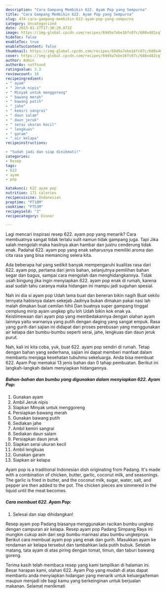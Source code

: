 ```yaml
---
description: "Cara Gampang Membikin 622. Ayam Pop yang Sempurna"
title: "Cara Gampang Membikin 622. Ayam Pop yang Sempurna"
slug: 474-cara-gampang-membikin-622-ayam-pop-yang-sempurna
category: Uncategorized
date: 2023-01-27T17:30:20.073Z
image: https://img-global.cpcdn.com/recipes/69d9a7ebe16fc07c/680x482cq70/622-ayam-pop-foto-resep-utama.jpg
hideToc: false
enableToc: true
enableTocContent: false
thumbnail: https://img-global.cpcdn.com/recipes/69d9a7ebe16fc07c/680x482cq70/622-ayam-pop-foto-resep-utama.jpg
cover: https://img-global.cpcdn.com/recipes/69d9a7ebe16fc07c/680x482cq70/622-ayam-pop-foto-resep-utama.jpg
author: Admin
authorAv: notfound
ratingvalue: 3.3
reviewcount: 16
recipeingredient:
- " ayam"
- " Jeruk nipis"
- " Minyak untuk menggoreng"
- " bawang merah"
- " bawang putih"
- " jahe"
- " kemiri sangrai"
- " daun salam"
- " daun jeruk"
- " serai ukuran kecil"
- " lengkuas"
- " garam"
- " air kelapa"
recipeinstructions:

- "Sudah jadi dan siap dinikmati!"
categories:
- Resep
tags:
- 622
- ayam
- pop

katakunci: 622 ayam pop 
nutrition: 171 calories
recipecuisine: Indonesian
preptime: "PT18M"
cooktime: "PT53M"
recipeyield: "3"
recipecategory: Dinner

---
```



Lagi mencari inspirasi resep 622. ayam pop yang menarik? Cara membuatnya sangat tidak terlalu sulit namun tidak gampang juga. Tapi Jika salah mengolah maka hasilnya akan hambar dan justru cenderung tidak enak. Padahal 622. ayam pop yang enak seharusnya memiliki aroma dan cita rasa yang bisa memancing selera kita.


Ada beberapa hal yang sedikit banyak mempengaruhi kualitas rasa dari 622. ayam pop, pertama dari jenis bahan, selanjutnya pemilihan bahan segar dan bagus, sampai cara mengolah dan menghidangkannya. Tidak usah bingung jika ingin menyiapkan 622. ayam pop enak di rumah, karena asal sudah tahu caranya maka hidangan ini mampu jadi suguhan spesial.

Nah ini dia si ayam pop Udah lama buat dan beneran bikin nagih Buat sekilo ternyata habisnya dalam sekejab Jadinya bukan dimakan pakai nasi lah malah dimakan buat cemilan hihii Dan buatnya super gampang tinggal cemplung mirip ayam ungkep gitu loh Udah bikin kok enak ya. Keistimewaan dari ayam pop yang membedakannya dengan olahan ayam lainnya yaitu warnanya yang putih dengan daging yang sangat empuk. Rasa yang gurih dari sajian ini didapat dari proses perebusan yang menggunakan air kelapa dan bumbu-bumbu seperti serai, jahe, lengkuas dan daun jeruk purut.


Nah, kali ini kita coba, yuk, buat 622. ayam pop sendiri di rumah. Tetap dengan bahan yang sederhana, sajian ini dapat memberi manfaat dalam membantu menjaga kesehatan tubuhmu sekeluarga. Anda bisa membuat 622. Ayam Pop memakai 13 jenis bahan dan 0 tahap pembuatan. Berikut ini langkah-langkah dalam menyiapkan hidangannya.

<!--inarticleads1-->

##### Bahan-bahan dan bumbu yang digunakan dalam menyiapkan 622. Ayam Pop:

1. Gunakan  ayam
1. Ambil  Jeruk nipis
1. Siapkan  Minyak untuk menggoreng
1. Persiapkan  bawang merah
1. Gunakan  bawang putih
1. Sediakan  jahe
1. Ambil  kemiri sangrai
1. Sediakan  daun salam
1. Persiapkan  daun jeruk
1. Siapkan  serai ukuran kecil
1. Ambil  lengkuas
1. Gunakan  garam
1. Siapkan  air kelapa


Ayam pop is a traditional Indonesian dish originating from Padang. It&#39;s made with a combination of chicken, butter, garlic, coconut milk, and seasonings. The garlic is fried in butter, and the coconut milk, sugar, water, salt, and pepper are then added to the pot. The chicken pieces are simmered in the liquid until the meat becomes. 

<!--inarticleads2-->

##### Cara membuat 622. Ayam Pop:


1. Selesai dan siap dihidangkan!

Resep ayam pop Padang biasanya menggunakan racikan bumbu ungkep dengan campuran air kelapa. Resep ayam pop Padang Simpang Raya ini mungkin cukup asin dari segi bumbu marinasi atau bumbu ungkepnya. Berikut cara membuat ayam pop yang enak dan gurih. Masukkan ayam ke rendaman air kelapa tersebut dan tambahkan lada putih bubuk. Setelah matang, tata ayam di atas piring dengan tomat, timun, dan taburi bawang goreng. 

Terima kasih telah membaca resep yang kami tampilkan di halaman ini. Besar harapan kami, olahan 622. Ayam Pop yang mudah di atas dapat membantu anda menyiapkan hidangan yang menarik untuk keluarga/teman maupun menjadi ide bagi kamu yang berkeinginan untuk berjualan makanan. Selamat menikmati
